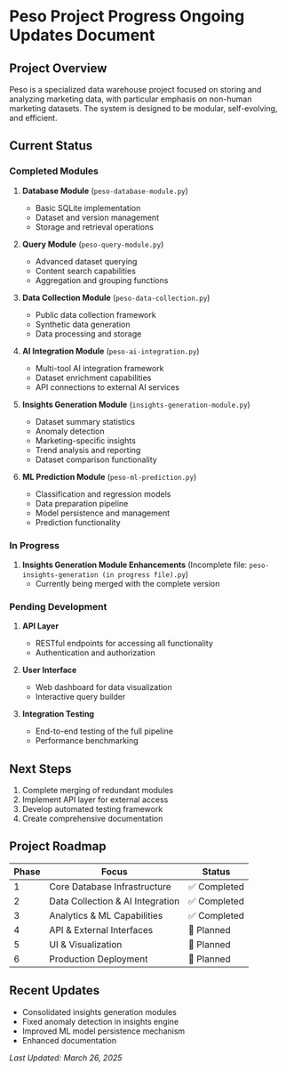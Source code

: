 # Peso Project Progress Ongoing Updates Document

## Project Overview
Peso is a specialized data warehouse project focused on storing and analyzing marketing data, with particular emphasis on non-human marketing datasets. The system is designed to be modular, self-evolving, and efficient.

## Current Status

### Completed Modules
1. **Database Module** (`peso-database-module.py`)
   - Basic SQLite implementation
   - Dataset and version management 
   - Storage and retrieval operations

2. **Query Module** (`peso-query-module.py`)
   - Advanced dataset querying
   - Content search capabilities
   - Aggregation and grouping functions

3. **Data Collection Module** (`peso-data-collection.py`)
   - Public data collection framework
   - Synthetic data generation
   - Data processing and storage

4. **AI Integration Module** (`peso-ai-integration.py`)
   - Multi-tool AI integration framework
   - Dataset enrichment capabilities
   - API connections to external AI services

5. **Insights Generation Module** (`insights-generation-module.py`)
   - Dataset summary statistics
   - Anomaly detection
   - Marketing-specific insights
   - Trend analysis and reporting
   - Dataset comparison functionality

6. **ML Prediction Module** (`peso-ml-prediction.py`)
   - Classification and regression models
   - Data preparation pipeline
   - Model persistence and management
   - Prediction functionality

### In Progress
1. **Insights Generation Module Enhancements** (Incomplete file: `peso-insights-generation (in progress file).py`)
   - Currently being merged with the complete version

### Pending Development
1. **API Layer**
   - RESTful endpoints for accessing all functionality
   - Authentication and authorization

2. **User Interface**
   - Web dashboard for data visualization
   - Interactive query builder

3. **Integration Testing**
   - End-to-end testing of the full pipeline
   - Performance benchmarking

## Next Steps
1. Complete merging of redundant modules
2. Implement API layer for external access
3. Develop automated testing framework
4. Create comprehensive documentation

## Project Roadmap
| Phase | Focus | Status |
|-------|-------|--------|
| 1 | Core Database Infrastructure | ✅ Completed |
| 2 | Data Collection & AI Integration | ✅ Completed |
| 3 | Analytics & ML Capabilities | ✅ Completed |
| 4 | API & External Interfaces | 🔄 Planned |
| 5 | UI & Visualization | 🔄 Planned |
| 6 | Production Deployment | 🔄 Planned |

## Recent Updates
- Consolidated insights generation modules
- Fixed anomaly detection in insights engine
- Improved ML model persistence mechanism
- Enhanced documentation

_Last Updated: March 26, 2025_
